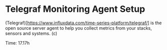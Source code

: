 # Telegraf Monitoring Agent Setup

(Telegraf)[https://www.influxdata.com/time-series-platform/telegraf/] is the open source server agent to help you collect metrics from your stacks, sensors and systems. (c)

Time: 17.17h
